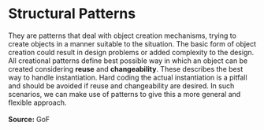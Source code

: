 <h1>Structural Patterns</h1>
They are patterns that deal with object creation mechanisms, trying to create objects in a manner suitable to the situation. The basic form of object creation could result in design problems or added complexity to the design. All creational patterns define best possible way in which an object can be created considering <b>reuse</b> and <b>changeability</b>. These describes the best way to handle instantiation. Hard coding the actual instantiation is a pitfall and should be avoided if reuse and changeability are desired. In such scenarios, we can make use of patterns to give this a more general and flexible approach.
<br>
<br>
<b>Source:</b> GoF
